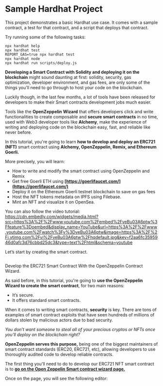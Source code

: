 # Sample Hardhat Project

This project demonstrates a basic Hardhat use case. It comes with a sample contract, a test for that contract, and a script that deploys that contract.

Try running some of the following tasks:

```shell
npx hardhat help
npx hardhat test
REPORT_GAS=true npx hardhat test
npx hardhat node
npx hardhat run scripts/deploy.js
```


**Developing a  Smart Contract  with Solidity and deploying it on the blockchain**  might sound daunting at first: solidity, security,  gas  optimization, developer environment, and  gas  fees, are only some of the things you’ll need to go through to host your code on the  blockchain.

Luckily though, in the last few months, a lot of tools have been released for developers to make their Smart contracts development jobs much easier.

Tools like the  **OpenZeppelin**  **Wizard**  that offers developers click and write functionalities to create composable and  **secure smart contracts**  in no time, used with Web3 developer tools like  **Alchemy**, make the experience of writing and deploying code on the  blockchain  easy, fast, and reliable like never before.

In this tutorial, you're going to learn  **how to develop and deploy an ERC721 (NFT)**  smart contract using  **Alchemy, OpenZeppelin, Remix, and Ethereum Goerli.**

More precisely, you will learn:

-   How to write and modify the smart contract using OpenZeppelin and Remix
-   Get free Goerli ETH using  **[https://goerlifaucet.com/](https://goerlifaucet.com/)**
-   Deploy it on the Ethereum Goerli testnet blockchain to save on gas fees
-   Host the NFT tokens metadata on IPFS using Filebase.
-   Mint an NFT and visualize it on OpenSea.

You can also follow the video tutorial:
https://cdn.embedly.com/widgets/media.html?src=https%3A%2F%2Fwww.youtube.com%2Fembed%2FveBu03A6ptw%3Ffeature%3Doembed&display_name=YouTube&url=https%3A%2F%2Fwww.youtube.com%2Fwatch%3Fv%3DveBu03A6ptw&image=https%3A%2F%2Fi.ytimg.com%2Fvi%2FveBu03A6ptw%2Fhqdefault.jpg&key=f2aa6fc3595946d0afc3d76cbbd25dc3&type=text%2Fhtml&schema=youtube

Let’s start by creating the  smart contract.

## 

Develop the ERC721 Smart Contract With the OpenZeppelin Contract Wizard.

[](https://docs.alchemy.com/docs/how-to-develop-an-nft-smart-contract-erc721-with-alchemy#develop-the-erc721-smart-contract-with-the-openzeppelin-contract-wizard)

As said before, in this tutorial, you're going to  **use the OpenZeppelin Wizard to create the smart contract**, for two main reasons:

-   It’s secure.
-   It offers standard smart contracts.

When it comes to writing smart contracts,  **security**  is key. There are tons of examples of smart contract exploits that have seen hundreds of millions of dollars stolen by malicious actors due to bad security.

_You don’t want someone to steal all of your precious cryptos or NFTs once you’ll deploy on the blockchain right?_

**OpenZeppelin serves this purpose,**  being one of the biggest maintainers of smart contract standards (ERC20, ERC721, etc), allowing developers to use thoroughly audited code to develop reliable contracts.

The first thing you'll need to do to develop our ERC721 NFT smart contract is to  [**go on the Open Zeppelin Smart contract wizard page.**](https://docs.openzeppelin.com/contracts/4.x/wizard)

Once on the page, you will see the following editor:
